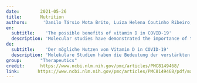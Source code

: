 ```yaml
---
date:        2021-05-26
title:       Nutrition 
authors:      'Danilo Társio Mota Brito, Luiza Helena Coutinho Ribeiro, Carla Hilário da Cunha Daltro & Roberto de Barros Silva'
en:
  subtitle:    'The possible benefits of vitamin D in COVID-19'
  description: 'Molecular studies have demonstrated the importance of the exacerbated immune response to SARS-CoV-2 infection, called the cytokine storm, in more severe COVID-19. The pathophysiology is complex and involves several homeostatic factors; among them, a deficit of vitamin D draws attention because of its high frequency in the population. Some evidence suggests that people with low serum vitamin D levels have worse outcomes, often requiring intensive care. This review analyzed the studies available in the global literature addressing the benefits of vitamin D in COVID-19, relating serum levels to the severity of the disease, and indicating vitamin D as a possible prophylactic and therapy in infection.'
de: 
  subtitle:    'Der mögliche Nutzen von Vitamin D in COVID-19'
  description: 'Molekulare Studien haben die Bedeutung der verstärkten Immunreaktion auf die SARS-CoV-2-Infektion, des so genannten Zytokinsturms, bei schwerer COVID-19-Erkrankung nachgewiesen. Die Pathophysiologie ist komplex und umfasst mehrere homöostatische Faktoren; unter ihnen fällt ein Vitamin-D-Defizit auf, da es in der Bevölkerung sehr häufig vorkommt. Einiges deutet darauf hin, dass Menschen mit niedrigem Serum-Vitamin-D-Spiegel einen schlechteren Verlauf haben und oft eine Intensivbehandlung benötigen. In dieser Übersichtsarbeit wurden die in der weltweiten Literatur verfügbaren Studien analysiert, die sich mit dem Nutzen von Vitamin D bei COVID-19 befassen, die Serumspiegel mit dem Schweregrad der Erkrankung in Beziehung setzen und Vitamin D als mögliche Prophylaxe und Therapie bei Infektionen aufzeigen.'
group:       "Therapeutics"
credit:      https://www.ncbi.nlm.nih.gov/pmc/articles/PMC8149468/
link:       https://www.ncbi.nlm.nih.gov/pmc/articles/PMC8149468/pdf/main.pdf
---
```

<object data="{{ page.link }}" style='height:calc(100vh - 400px); width: 100%' type='application/pdf'></object>

